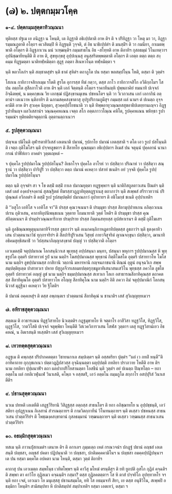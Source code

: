<h1>(๗) ๒. ปตฺตกมฺมวโคฺค</h1>
<h3>๑-๔. ปตฺตกมฺมสุตฺตาทิวณฺณนา</h3>
<p> ทุติยสฺส ปฐเม เย อนิฎฺฐา น โหนฺติ, เต อิฎฺฐาติ อธิเปฺปตาติ อาห ติฯ ติ จ ปริยิฎฺฐา วา โหตุ มา วา, อิฎฺฐารมฺมณภูตาติ อโตฺถฯ คเวสิตมฺปิ หิ อิฎฺฐนฺติ วุจฺจติ, ตํ อิธ นาธิเปฺปตํฯ ติ มนสฺมิํฯ ติ วา กมนียา, กาเมตพฺพาติ อโตฺถฯ ติ อิฎฺฐภาเวน มนํ วเฑฺฒนฺติฯ กมฺมสาธโน อิธ -สโทฺทติ อาห ติอาทิฯ  กุสลธมฺมํ วิโนเทตฺวาฯ อุปนิชฺฌายียนฺตีติ  ติ  อาห ติ, สุขทุเกฺขสุ อุปฺปเนฺนสุ อนุสฺสริตพฺพตฺตาติ อโตฺถฯ ติ เอตฺถ ตตฺถ ตตฺถ สงฺคมฺม ทิฎฺฐมตฺตา นาติทฬฺหมิตฺตา  สุฎฺฐุ ภตฺตา สิเนหวโนฺต ทฬฺหมิตฺตา ฯ</p>


<p>นฺติ พลวโลภํฯ นฺติ สญฺชาตสุขํฯ นฺติ ธาตํ สุหิตํฯ ตถาภูโต ปน ยสฺมา พลสมฺปโนฺน โหติ, ตสฺมา ติ วุตฺตํฯ</p>


<p>โสภเน กายิกวาจสิกกเมฺม รโตติ สูรโต อุการสฺส ทีฆํ กตฺวา, ตสฺส ภาโว  กายิกวาจสิโก อวีติกฺกโมฯ โส ปน อตฺถโต สุสีลภาโวติ อาห ติฯ นฺติ เอกํ จิตฺตนฺติ อโตฺถฯ ราคาทีนญฺหิ ปุพฺพภาคิยํ ทมนาทิ ปเจฺจกํ อิจฺฉิตพฺพํ, น มคฺคกฺขเณ วิย เอกชฺฌํ ปฎิสงฺขานมุเขน ปชหนโตฯ นฺติ วา วิเวกวเสน เอกํ เอกากินํ อตฺตานํฯ เตเนวาห นฺติอาทิฯ ติ ฉกามสคฺคสงฺขาตาสุ อุปรูปริกามภูมีสุฯ กมฺมสฺส ผลํ  นามฯ ตํ ปเนตฺถ อุจฺจคามีติ อาห ติฯ สุวเคฺค นิยุตฺตา, สุวคฺคปฺปโยชนาติ วา นฺติ ทิพฺพอายุวณฺณยสสุขอาธิปเตยฺยานเญฺจว อิฎฺฐรูปาทีนญฺจ ผลวิเสสานํฯ วณฺณคฺคหเณน เจตฺถ สโก อตฺตภาววโณฺณ คหิโต, รูปคฺคหเณน พหิทฺธา รูปารมฺมณํฯ ทุติยตติยจตุตฺถานิ อุตฺตานตฺถาเนวฯ</p>

</p>


<h3>๕. รูปสุตฺตวณฺณนา</h3>
<p> ปญฺจเม ปมิโนติ อุฬารตาทิวิเสสํ เอเตนาติ ปมาณํ, รุปกาโย ปมาณํ เอตสฺสาติ ฯ ตโต เอว รูเป ปสโนฺนติ ติ เจตฺถ ถุติโฆโสฯ นฺติ ปจฺจยลูขตาฯ ติ สีลาทโย คุณธมฺมา อธิเปฺปตาฯ อิเมสํ ปน จตุนฺนํ ปุคฺคลานํ นานากรณํ ปาฬิยํเยว อาคตํฯ วุตฺตเญฺหตํ –</p>

 จ ปุคฺคโล รูปปฺปมาโณ รูปปฺปสโนฺน? อิเธกโจฺจ ปุคฺคโล อาโรหํ วา ปสฺสิตฺวา  ปริณาหํ วา ปสฺสิตฺวา สณฺฐานํ วา ปสฺสิตฺวา ปาริปูริํ วา ปสฺสิตฺวา ตตฺถ ปมาณํ คเหตฺวา ปสาทํ ชเนติฯ อยํ วุจฺจติ ปุคฺคโล รูปปฺปมาโณ รูปปฺปสโนฺนฯ</p>

</p>

</p>

</p>


<p>ตตฺถ นฺติ อุจฺจตํฯ สา จ โข ตสฺมิํ ตสฺมิํ กาเล ปมาณยุตฺตา ทฎฺฐพฺพาฯ นฺติ นาติกิสถูลตาวเสน ปีณตํฯ นฺติ เตสํ เตสํ องฺคปจฺจงฺคานํ สุสณฺฐิตตํ ทีฆรสฺสวฎฺฎาทิยุตฺตฎฺฐาเนสุ ตถาภาวํฯ นฺติ สเพฺพสํ สรีราวยวานํ ปริปุณฺณตํ อวิกลตํฯ ติ ตสฺมิํ รูเป รูปสมฺปตฺติยํ ปมาณภาวํ อุปาทายฯ ติ อธิโมกฺขํ ชเนติ อุปฺปาเทติฯ</p>


<p>ติ ‘‘อสุโก เอทิโส จ เอทิโส จา’’ติ ปรสฺส คุณวจเนนฯ ติ ปรมฺมุขา ปรสฺส สิลาฆุปฺปาทเกน อภิตฺถวเนน ปเรน ถุติวเสน, คาถาทิอุปนิพนฺธเนน วุตฺตาย โถมนายาติ วุตฺตํ โหติฯ ติ ปรมฺมุขา ปรสฺส คุณสํกิตฺตเนนฯ ติ  ปรมฺปรวณฺณหาริกาย ปรมฺปราย ปรสฺส กิตฺตนสทฺทสฺส อุปสํหาเรนฯ ติ ตสฺมิํ ถุติโฆเสฯ</p>


<p>นฺติ ถูลชิณฺณพหุตุนฺนกตาทิจีวรสฺส ลูขภาวํฯ นฺติ อเนกคนฺถิกาหฎตาทิปตฺตสฺส  ลูขภาวํฯ นฺติ ธุตงฺคาทิวเสน ปวตฺตนานาวิธํ ทุกฺกรจริยํฯ ติ สีลปาริปูริวเสน วิสุทฺธํ กายวจีสุจริตํ ญาณจกฺขุนา ปสฺสิตฺวา, ฌานาทิอธิคมสุทฺธิสมาธิํ วา วิปสฺสนาภิญฺญาสงฺขาตํ ปญฺญํ วา ปสฺสิตฺวาติ อโตฺถฯ</p>


<p>เอวเมตสฺมิํ จตุปฺปมาเณ โลกสนฺนิวาเส พุเทฺธสุ อปฺปสนฺนา มนฺทา, ปสนฺนา พหุกาฯ รูปปฺปมาณสฺส หิ พุทฺธรูปโต อุตฺตริ ปสาทาวหํ รูปํ นาม นตฺถิฯ โฆสปฺปมาณสฺส พุทฺธานํ กิตฺติโฆสโต อุตฺตริ ปสาทาวโห โฆโส นาม นตฺถิฯ ลูขปฺปมาณสฺส กาสิกานิ วตฺถานิ มหารหานิ กญฺจนภาชนานิ ติณฺณํ อุตูนํ อนุจฺฉวิเก สพฺพสมฺปตฺติยุเตฺต ปาสาทวเร ปหาย ปํสุกูลจีวรเสลมยปตฺตรุกฺขมูลาทิเสนาสนเสวิโน พุทฺธสฺส ภควโต ลูขโต อุตฺตริ ปสาทาวหํ อญฺญํ ลูขํ นาม นตฺถิฯ ธมฺมปฺปมาณสฺส สเทวเก โลเก อสาธารณสีลาทิคุณสฺส ตถาคตสฺส สีลาทิคุณโต อุตฺตริ ปสาทาวโห อโญฺญ สีลาทิคุโณ นาม นตฺถิฯ อิติ ภควา อิมํ จตุปฺปมาณิกํ โลกสนฺนิวาสํ มุฎฺฐินา คเหตฺวา วิย ฐิโตติฯ</p>


<p>ติ ปมาณํ อคฺคเหสุํฯ ติ ตสฺส อพฺภนฺตเร ปวตฺตมานํ สีลาทิคุณํ น ชานาติฯ เสสํ สุวิเญฺญยฺยเมวฯ</p>

</p>


<h3>๗. อหิราชสุตฺตวณฺณนา</h3>
<p> สตฺตเม ติ อวธารเณน ทิฎฺฐวิสาทโย นิวเตฺตติฯ กฎฺฐมุขาทโย หิ จตฺตาโร อาสีวิสา ทฎฺฐวิโส, ทิฎฺฐวิโส, ผุฎฺฐวิโส, วาตวิโสติ ปเจฺจกํ จตุพฺพิธา โหนฺตีติ วิสเวควิการวเสน  โสฬส วุตฺตาฯ เตสุ ทฎฺฐวิสานํเยว อิธ คหณํ, น อิตเรสนฺติ ทเสฺสติฯ เสสํ สุวิเญฺญยฺยเมวฯ</p>

</p>


<h3>๘. เทวทตฺตสุตฺตวณฺณนา</h3>
<p> อฎฺฐเม  ติ คพฺภสฺส ปริปากคตตฺตา วิชายนกาเล สมฺปเตฺตฯ นฺติ อสฺสตริยา ปุตฺตํฯ ‘‘ผลํ เว กทลิํ หนฺตี’’ติอาทิคาถาย กุกฺกุชเกเนว ปตฺตวฎฺฎิปสวสฺส อุจฺฉินฺนตฺตา ผลุปฺปตฺติ กทลิยา ปราภวาย โหตีติ อาห ติฯ  นาม กทลิยา ปุปฺผนาฬํฯ ตถา ผลปากปริโยสานตฺตา โอสธีนํ นฺติ วุตฺตํฯ อยํ ปเนตฺถ ปิณฺฑโตฺถ – ยถา อตฺตโน ผลํ กทลิเวฬุนเฬ วินาเสติ, คโพฺภ จ อสฺสตริํ, เอวํ อตฺตโน กมฺมภูโต สกฺกาโร อสปฺปุริสํ วินาเสตีติฯ</p>

</p>


<h3>๙. ปธานสุตฺตวณฺณนา</h3>
<p> นวเม ปทหติ เอเตหีติ  เสฎฺฐวีริยานิ วิสิฎฺฐสฺส อตฺถสฺส สาธนโตฯ ติ ยถา อภิชฺฌาทโย น อุปฺปชฺชนฺติ, เอวํ สติยา อุปฎฺฐาเนน กิเลสานํ สํวรณตฺถายฯ ติ กามวิตกฺกาทีนํ วิโนทนตฺถายฯ นฺติ ตเสฺสว ปชหนสฺส สาธนวเสน ปวตฺตวีริยํฯ ติ โพชฺฌงฺคสงฺขาตานํ กุสลธมฺมานํ วฑฺฒนตฺถายฯ นฺติ ตเสฺสว วฑฺฒนสฺส สาธนวเสน ปวตฺตวีริยํฯ</p>

</p>


<h3>๑๐. อธมฺมิกสุตฺตวณฺณนา</h3>
<p> ทสเม นฺติ ภาวนปุํสกเมตํฯ เตนาห ติฯ ติ อกาเลฯ ภุมฺมเตฺถ เหตํ กรณวจนํฯ ปกฎฺฐํ  ปธานํ อญฺชสํ เอเตสนฺติ ปญฺชสา, อญฺชสํ ปคตา ปฎิปนฺนาติ วา ปญฺชสา, ปกติมคฺคคามิโนฯ น ปญฺชสา  อมคฺคปฺปฎิปนฺนาฯ เต ปน ยสฺมา มคฺคโต อปคตา นาม โหนฺติ, ตสฺมา วุตฺตํ ติอาทิฯ</p>


<p>คาถาสุ ปน เอวเมตฺถ สมฺพโนฺธ เวทิตโพฺพฯ นฺติ คาวีสุ มโหฆํ ตรนฺตีสุฯ ติ ยทิ ยูถปติ อุสโภ กุฎิลํ คจฺฉติฯ ติ  สพฺพา ตา คาวิโย กุฎิลเมว คจฺฉนฺติฯ กสฺมา?  ตสฺส กุฎิลคตตฺตาฯ โส หิ ตาสํ ปจฺจยิโก อุปทฺทวหโร จฯ นฺติ ยถา เจตํ, เอวเมว โย มนุเสฺสสุ ปธานสมฺมโต, ยทิ โส อธมฺมจารี สิยา, เย ตสฺส อนุชีวิโน, สเพฺพปิ อธมฺมิกา โหนฺติฯ สามิสมฺปทา หิ ปกติสมฺปทํ สมฺปาเทติฯ ยสฺมา เอตเทวํ, ตสฺมา ฯ</p>

</p>

</p>





